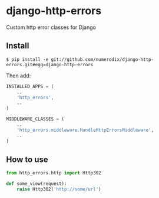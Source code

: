 django-http-errors
=============

Custom http error classes for Django

Install
-------

    $ pip install -e git://github.com/numerodix/django-http-errors.git#egg=django-http-errors

Then add:

```python
INSTALLED_APPS = (
    ..
    'http_errors',
    ..
)
```

```python
MIDDLEWARE_CLASSES = (
    ..
    'http_errors.middleware.HandleHttpErrorsMiddleware',
    ..
)
```

How to use
----------

```python
from http_errors.http import Http302

def some_view(request):
    raise Http302('http://some/url')
```
